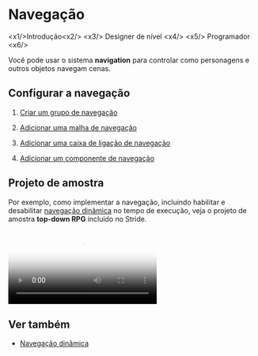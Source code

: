 # Navegação

<x1\/>Introdução<x2\/>
<x3\/> Designer de nível <x4\/>
<x5\/> Programador <x6\/>

Você pode usar o sistema **navigation** para controlar como personagens e outros objetos navegam cenas.

## Configurar a navegação

1. [Criar um grupo de navegação](navigation-groups.md)

2. [Adicionar uma malha de navegação](navigation-meshes.md)

3. [Adicionar uma caixa de ligação de navegação](navigation-bounding-boxes.md)

4. [Adicionar um componente de navegação](navigation-components.md)

## Projeto de amostra

Por exemplo, como implementar a navegação, incluindo habilitar e desabilitar [ navegação dinâmica](dynamic-navigation.md) no tempo de execução, veja o projeto de amostra **top-down RPG** incluído no Stride.

<p>
<video autoplay loop class="responsive-video" poster="media/NoOutlineAE.jpg">
   <source src="media/NoOutlineAE.mp4" type="video/mp4">
</video>
</p>

## Ver também

* [Navegação dinâmica](dynamic-navigation.md)